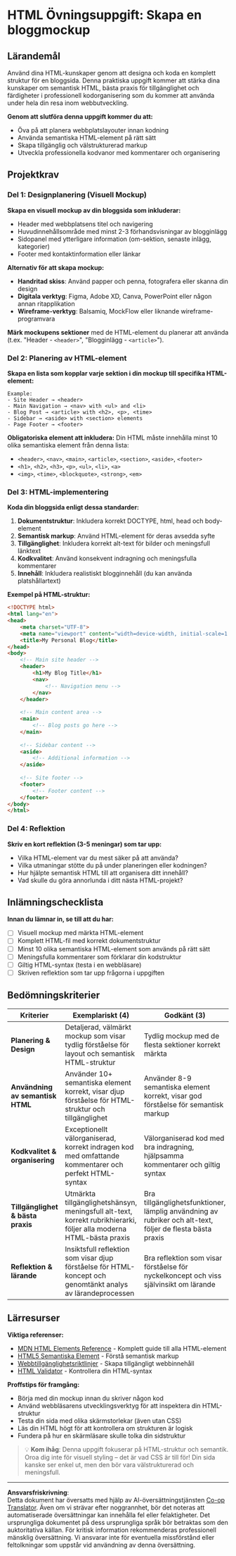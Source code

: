 <!--
CO_OP_TRANSLATOR_METADATA:
{
  "original_hash": "650e63282e1dfa032890fcf5c1c4119d",
  "translation_date": "2025-10-23T21:40:17+00:00",
  "source_file": "3-terrarium/1-intro-to-html/assignment.md",
  "language_code": "sv"
}
-->
# HTML Övningsuppgift: Skapa en bloggmockup

## Lärandemål

Använd dina HTML-kunskaper genom att designa och koda en komplett struktur för en bloggsida. Denna praktiska uppgift kommer att stärka dina kunskaper om semantisk HTML, bästa praxis för tillgänglighet och färdigheter i professionell kodorganisering som du kommer att använda under hela din resa inom webbutveckling.

**Genom att slutföra denna uppgift kommer du att:**
- Öva på att planera webbplatslayouter innan kodning
- Använda semantiska HTML-element på rätt sätt
- Skapa tillgänglig och välstrukturerad markup
- Utveckla professionella kodvanor med kommentarer och organisering

## Projektkrav

### Del 1: Designplanering (Visuell Mockup)

**Skapa en visuell mockup av din bloggsida som inkluderar:**
- Header med webbplatsens titel och navigering
- Huvudinnehållsområde med minst 2-3 förhandsvisningar av blogginlägg
- Sidopanel med ytterligare information (om-sektion, senaste inlägg, kategorier)
- Footer med kontaktinformation eller länkar

**Alternativ för att skapa mockup:**
- **Handritad skiss**: Använd papper och penna, fotografera eller skanna din design
- **Digitala verktyg**: Figma, Adobe XD, Canva, PowerPoint eller någon annan ritapplikation
- **Wireframe-verktyg**: Balsamiq, MockFlow eller liknande wireframe-programvara

**Märk mockupens sektioner** med de HTML-element du planerar att använda (t.ex. "Header - `<header>`", "Blogginlägg - `<article>`").

### Del 2: Planering av HTML-element

**Skapa en lista som kopplar varje sektion i din mockup till specifika HTML-element:**

```
Example:
- Site Header → <header>
- Main Navigation → <nav> with <ul> and <li>
- Blog Post → <article> with <h2>, <p>, <time>
- Sidebar → <aside> with <section> elements
- Page Footer → <footer>
```

**Obligatoriska element att inkludera:**
Din HTML måste innehålla minst 10 olika semantiska element från denna lista:
- `<header>`, `<nav>`, `<main>`, `<article>`, `<section>`, `<aside>`, `<footer>`
- `<h1>`, `<h2>`, `<h3>`, `<p>`, `<ul>`, `<li>`, `<a>`
- `<img>`, `<time>`, `<blockquote>`, `<strong>`, `<em>`

### Del 3: HTML-implementering

**Koda din bloggsida enligt dessa standarder:**

1. **Dokumentstruktur**: Inkludera korrekt DOCTYPE, html, head och body-element
2. **Semantisk markup**: Använd HTML-element för deras avsedda syfte
3. **Tillgänglighet**: Inkludera korrekt alt-text för bilder och meningsfull länktext
4. **Kodkvalitet**: Använd konsekvent indragning och meningsfulla kommentarer
5. **Innehåll**: Inkludera realistiskt blogginnehåll (du kan använda platshållartext)

**Exempel på HTML-struktur:**
```html
<!DOCTYPE html>
<html lang="en">
<head>
    <meta charset="UTF-8">
    <meta name="viewport" content="width=device-width, initial-scale=1.0">
    <title>My Personal Blog</title>
</head>
<body>
    <!-- Main site header -->
    <header>
        <h1>My Blog Title</h1>
        <nav>
            <!-- Navigation menu -->
        </nav>
    </header>
    
    <!-- Main content area -->
    <main>
        <!-- Blog posts go here -->
    </main>
    
    <!-- Sidebar content -->
    <aside>
        <!-- Additional information -->
    </aside>
    
    <!-- Site footer -->
    <footer>
        <!-- Footer content -->
    </footer>
</body>
</html>
```

### Del 4: Reflektion

**Skriv en kort reflektion (3-5 meningar) som tar upp:**
- Vilka HTML-element var du mest säker på att använda?
- Vilka utmaningar stötte du på under planeringen eller kodningen?
- Hur hjälpte semantisk HTML till att organisera ditt innehåll?
- Vad skulle du göra annorlunda i ditt nästa HTML-projekt?

## Inlämningschecklista

**Innan du lämnar in, se till att du har:**
- [ ] Visuell mockup med märkta HTML-element
- [ ] Komplett HTML-fil med korrekt dokumentstruktur
- [ ] Minst 10 olika semantiska HTML-element som används på rätt sätt
- [ ] Meningsfulla kommentarer som förklarar din kodstruktur
- [ ] Giltig HTML-syntax (testa i en webbläsare)
- [ ] Skriven reflektion som tar upp frågorna i uppgiften

## Bedömningskriterier

| Kriterier | Exemplariskt (4) | Godkänt (3) | Under utveckling (2) | Början (1) |
|-----------|------------------|-------------|-----------------------|------------|
| **Planering & Design** | Detaljerad, välmärkt mockup som visar tydlig förståelse för layout och semantisk HTML-struktur | Tydlig mockup med de flesta sektioner korrekt märkta | Grundläggande mockup med viss märkning, visar generell förståelse | Minimal eller oklar mockup, saknar korrekt sektionsidentifiering |
| **Användning av semantisk HTML** | Använder 10+ semantiska element korrekt, visar djup förståelse för HTML-struktur och tillgänglighet | Använder 8-9 semantiska element korrekt, visar god förståelse för semantisk markup | Använder 6-7 semantiska element, viss förvirring kring korrekt användning | Använder färre än 6 element eller använder semantiska element felaktigt |
| **Kodkvalitet & organisering** | Exceptionellt välorganiserad, korrekt indragen kod med omfattande kommentarer och perfekt HTML-syntax | Välorganiserad kod med bra indragning, hjälpsamma kommentarer och giltig syntax | Mest organiserad kod med några kommentarer, mindre syntaxproblem | Dålig organisering, minimala kommentarer, flera syntaxfel |
| **Tillgänglighet & bästa praxis** | Utmärkta tillgänglighetshänsyn, meningsfull alt-text, korrekt rubrikhierarki, följer alla moderna HTML-bästa praxis | Bra tillgänglighetsfunktioner, lämplig användning av rubriker och alt-text, följer de flesta bästa praxis | Vissa tillgänglighetshänsyn, grundläggande alt-text och rubrikstruktur | Begränsade tillgänglighetsfunktioner, dålig rubrikstruktur, följer inte bästa praxis |
| **Reflektion & lärande** | Insiktsfull reflektion som visar djup förståelse för HTML-koncept och genomtänkt analys av lärandeprocessen | Bra reflektion som visar förståelse för nyckelkoncept och viss självinsikt om lärande | Grundläggande reflektion med begränsad insikt i HTML-koncept eller lärandeprocess | Minimal eller saknad reflektion, visar liten förståelse för lärda koncept |

## Lärresurser

**Viktiga referenser:**
- [MDN HTML Elements Reference](https://developer.mozilla.org/docs/Web/HTML/Element) - Komplett guide till alla HTML-element
- [HTML5 Semantiska Element](https://developer.mozilla.org/docs/Web/HTML/Element#content_sectioning) - Förstå semantisk markup
- [Webbtillgänglighetsriktlinjer](https://www.w3.org/WAI/WCAG21/quickref/) - Skapa tillgängligt webbinnehåll
- [HTML Validator](https://validator.w3.org/) - Kontrollera din HTML-syntax

**Proffstips för framgång:**
- Börja med din mockup innan du skriver någon kod
- Använd webbläsarens utvecklingsverktyg för att inspektera din HTML-struktur
- Testa din sida med olika skärmstorlekar (även utan CSS)
- Läs din HTML högt för att kontrollera om strukturen är logisk
- Fundera på hur en skärmläsare skulle tolka din sidstruktur

> 💡 **Kom ihåg**: Denna uppgift fokuserar på HTML-struktur och semantik. Oroa dig inte för visuell styling – det är vad CSS är till för! Din sida kanske ser enkel ut, men den bör vara välstrukturerad och meningsfull.

---

**Ansvarsfriskrivning**:  
Detta dokument har översatts med hjälp av AI-översättningstjänsten [Co-op Translator](https://github.com/Azure/co-op-translator). Även om vi strävar efter noggrannhet, bör det noteras att automatiserade översättningar kan innehålla fel eller felaktigheter. Det ursprungliga dokumentet på dess ursprungliga språk bör betraktas som den auktoritativa källan. För kritisk information rekommenderas professionell mänsklig översättning. Vi ansvarar inte för eventuella missförstånd eller feltolkningar som uppstår vid användning av denna översättning.